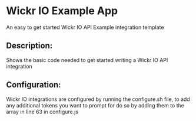 # Wickr IO Example App
An easy to get started Wickr IO API Example integration template

## Description:
Shows the basic code needed to get started writing a Wickr IO API integration

## Configuration:
Wickr IO integrations are configured by running the configure.sh file,
to add any additional tokens you want to prompt for do so by adding them to the array in line 63 in configure.js
